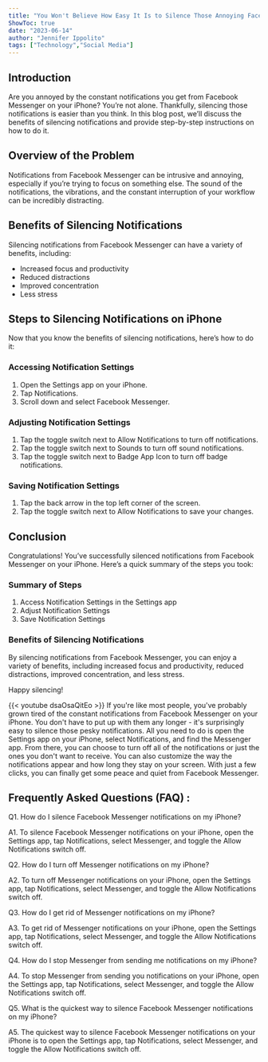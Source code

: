 ```yaml
---
title: "You Won't Believe How Easy It Is to Silence Those Annoying Facebook Messenger Notifications on Your iPhone!"
ShowToc: true 
date: "2023-06-14"
author: "Jennifer Ippolito" 
tags: ["Technology","Social Media"]
---
```

## Introduction

Are you annoyed by the constant notifications you get from Facebook Messenger on your iPhone? You’re not alone. Thankfully, silencing those notifications is easier than you think. In this blog post, we’ll discuss the benefits of silencing notifications and provide step-by-step instructions on how to do it. 

## Overview of the Problem

Notifications from Facebook Messenger can be intrusive and annoying, especially if you’re trying to focus on something else. The sound of the notifications, the vibrations, and the constant interruption of your workflow can be incredibly distracting. 

## Benefits of Silencing Notifications

Silencing notifications from Facebook Messenger can have a variety of benefits, including: 

- Increased focus and productivity 
- Reduced distractions 
- Improved concentration 
- Less stress 

## Steps to Silencing Notifications on iPhone

Now that you know the benefits of silencing notifications, here’s how to do it: 

### Accessing Notification Settings

1. Open the Settings app on your iPhone. 
2. Tap Notifications. 
3. Scroll down and select Facebook Messenger. 

### Adjusting Notification Settings

1. Tap the toggle switch next to Allow Notifications to turn off notifications. 
2. Tap the toggle switch next to Sounds to turn off sound notifications. 
3. Tap the toggle switch next to Badge App Icon to turn off badge notifications. 

### Saving Notification Settings

1. Tap the back arrow in the top left corner of the screen. 
2. Tap the toggle switch next to Allow Notifications to save your changes. 

## Conclusion

Congratulations! You’ve successfully silenced notifications from Facebook Messenger on your iPhone. Here’s a quick summary of the steps you took: 

### Summary of Steps

1. Access Notification Settings in the Settings app 
2. Adjust Notification Settings 
3. Save Notification Settings 

### Benefits of Silencing Notifications

By silencing notifications from Facebook Messenger, you can enjoy a variety of benefits, including increased focus and productivity, reduced distractions, improved concentration, and less stress. 

Happy silencing!

{{< youtube dsaOsaQitEo >}} 
If you're like most people, you've probably grown tired of the constant notifications from Facebook Messenger on your iPhone. You don't have to put up with them any longer - it's surprisingly easy to silence those pesky notifications. All you need to do is open the Settings app on your iPhone, select Notifications, and find the Messenger app. From there, you can choose to turn off all of the notifications or just the ones you don't want to receive. You can also customize the way the notifications appear and how long they stay on your screen. With just a few clicks, you can finally get some peace and quiet from Facebook Messenger.

## Frequently Asked Questions (FAQ) :
Q1. How do I silence Facebook Messenger notifications on my iPhone?

A1. To silence Facebook Messenger notifications on your iPhone, open the Settings app, tap Notifications, select Messenger, and toggle the Allow Notifications switch off.

Q2. How do I turn off Messenger notifications on my iPhone?

A2. To turn off Messenger notifications on your iPhone, open the Settings app, tap Notifications, select Messenger, and toggle the Allow Notifications switch off.

Q3. How do I get rid of Messenger notifications on my iPhone?

A3. To get rid of Messenger notifications on your iPhone, open the Settings app, tap Notifications, select Messenger, and toggle the Allow Notifications switch off.

Q4. How do I stop Messenger from sending me notifications on my iPhone?

A4. To stop Messenger from sending you notifications on your iPhone, open the Settings app, tap Notifications, select Messenger, and toggle the Allow Notifications switch off.

Q5. What is the quickest way to silence Facebook Messenger notifications on my iPhone?

A5. The quickest way to silence Facebook Messenger notifications on your iPhone is to open the Settings app, tap Notifications, select Messenger, and toggle the Allow Notifications switch off.


